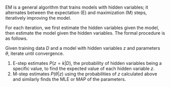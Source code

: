 

EM is a general algorithm that trains models with hidden variables; it alternates between the expectation (E) and maximization (M) steps, iteratively improving the model.

For each iteration, we first estimate the hidden variables given the model, then estimate the model given the hidden variables. The formal procedure is as follows.

Given training data $D$ and a model with hidden variables $z$ and parameters $\theta$, iterate until convergence.
1. E-step estimates $P(z = k \vert D)$, the probability of hidden variables being a specific value, to find the expected value of each hidden variable $z$.
2. M-step estimates $P(\theta \vert z)$ using the probabilities of $z$ calculated above and similarly  finds the MLE or MAP of the parameters.


